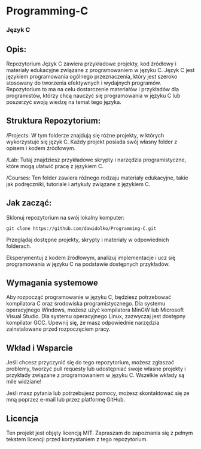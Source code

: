 # **Programming-C**

### **Język C**

## **Opis:**
Repozytorium Język C zawiera przykładowe projekty, kod źródłowy i materiały edukacyjne związane z programowaniem w języku C. Język C jest językiem programowania ogólnego przeznaczenia, który jest szeroko stosowany do tworzenia efektywnych i wydajnych programów. Repozytorium to ma na celu dostarczenie materiałów i przykładów dla programistów, którzy chcą nauczyć się programowania w języku C lub poszerzyć swoją wiedzę na temat tego języka.

## **Struktura Repozytorium:**
/Projects: W tym folderze znajdują się różne projekty, w których wykorzystuje się język C. Każdy projekt posiada swój własny folder z opisem i kodem źródłowym.

/Lab: Tutaj znajdziesz przykładowe skrypty i narzędzia programistyczne, które mogą ułatwić pracę z językiem C.

/Courses: Ten folder zawiera różnego rodzaju materiały edukacyjne, takie jak podręczniki, tutoriale i artykuły związane z językiem C.

## **Jak zacząć:**
Sklonuj repozytorium na swój lokalny komputer:
```
git clone https://github.com/dawidolko/Programming-C.git
```

Przeglądaj dostępne projekty, skrypty i materiały w odpowiednich folderach.

Eksperymentuj z kodem źródłowym, analizuj implementacje i ucz się programowania w języku C na podstawie dostępnych przykładów.

## **Wymagania systemowe**
Aby rozpocząć programowanie w języku C, będziesz potrzebować kompilatora C oraz środowiska programistycznego. Dla systemu operacyjnego Windows, możesz użyć kompilatora MinGW lub Microsoft Visual Studio. Dla systemu operacyjnego Linux, zazwyczaj jest dostępny kompilator GCC. Upewnij się, że masz odpowiednie narzędzia zainstalowane przed rozpoczęciem pracy.

## **Wkład i Wsparcie**
Jeśli chcesz przyczynić się do tego repozytorium, możesz zgłaszać problemy, tworzyć pull requesty lub udostępniać swoje własne projekty i przykłady związane z programowaniem w języku C. Wszelkie wkłady są mile widziane!

Jeśli masz pytania lub potrzebujesz pomocy, możesz skontaktować się ze mną poprzez e-mail lub przez platformę GitHub.

## **Licencja**
Ten projekt jest objęty licencją MIT. Zapraszam do zapoznania się z pełnym tekstem licencji przed korzystaniem z tego repozytorium.
